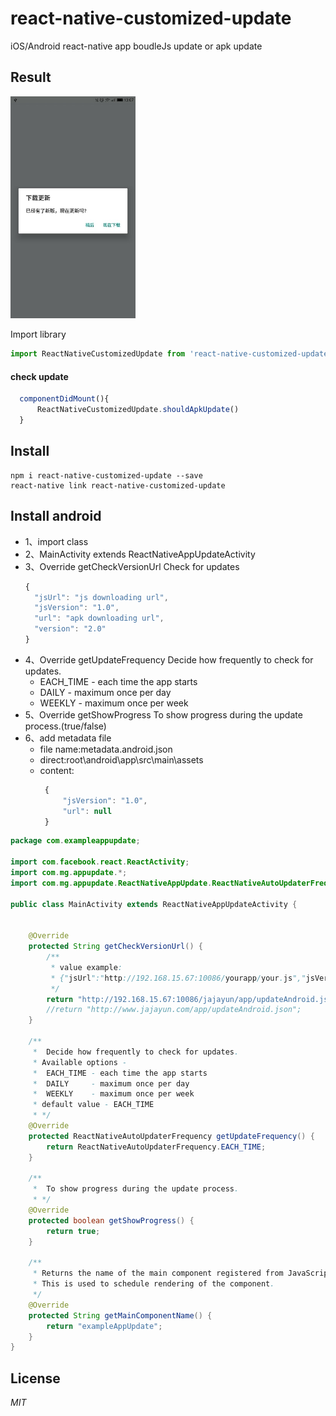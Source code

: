 # react-native-customized-update
iOS/Android 
react-native app boudleJs update or apk update

## Result
<img width=200 title="update" src="https://github.com/liukefu2050/react-native-customized-update/blob/master/images/1.jpg">


Import library
```javascript
import ReactNativeCustomizedUpdate from 'react-native-customized-update';
```

#### check update

```javascript
  componentDidMount(){
      ReactNativeCustomizedUpdate.shouldApkUpdate()
  }
```

## Install

```
npm i react-native-customized-update --save
react-native link react-native-customized-update
```

## Install android
- 1、import class 
- 2、MainActivity extends ReactNativeAppUpdateActivity
- 3、Override getCheckVersionUrl
   Check for updates
   ```javascript
   {
     "jsUrl": "js downloading url",
     "jsVersion": "1.0",
     "url": "apk downloading url",
     "version": "2.0"
   } 
   ```
- 4、Override getUpdateFrequency
    Decide how frequently to check for updates.
     *  EACH_TIME - each time the app starts
     *  DAILY     - maximum once per day
     *  WEEKLY    - maximum once per week
- 5、Override getShowProgress
    To show progress during the update process.(true/false)
- 6、add metadata file
    *  file name:metadata.android.json
    *  direct:root\android\app\src\main\assets
    *  content:
       ```javascript
        {
            "jsVersion": "1.0",
            "url": null
        }
       ```
```java
package com.exampleappupdate;

import com.facebook.react.ReactActivity;
import com.mg.appupdate.*;
import com.mg.appupdate.ReactNativeAppUpdate.ReactNativeAutoUpdaterFrequency;

public class MainActivity extends ReactNativeAppUpdateActivity {


    @Override
    protected String getCheckVersionUrl() {
        /**
         * value example:
         * {"jsUrl":"http://192.168.15.67:10086/yourapp/your.js","jsVersion":"1.0","url":"http://192.168.15.67:10086/yourapp/your.apk","version":"2.0"}
         */
        return "http://192.168.15.67:10086/jajayun/app/updateAndroid.json";
        //return "http://www.jajayun.com/app/updateAndroid.json";
    }

    /**
     *  Decide how frequently to check for updates.
     * Available options -
     *  EACH_TIME - each time the app starts
     *  DAILY     - maximum once per day
     *  WEEKLY    - maximum once per week
     * default value - EACH_TIME
     * */
    @Override
    protected ReactNativeAutoUpdaterFrequency getUpdateFrequency() {
        return ReactNativeAutoUpdaterFrequency.EACH_TIME;
    }

    /**
     *  To show progress during the update process.
     * */
    @Override
    protected boolean getShowProgress() {
        return true;
    }

    /**
     * Returns the name of the main component registered from JavaScript.
     * This is used to schedule rendering of the component.
     */
    @Override
    protected String getMainComponentName() {
        return "exampleAppUpdate";
    }
}

```

## License
*MIT*
